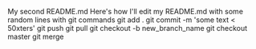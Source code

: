 My second README.md
Here's how I'll edit my README.md with some random lines
with git commands
git add .
git commit -m 'some text < 50xters'
git push
git pull
git checkout -b new_branch_name
git checkout master
git merge
